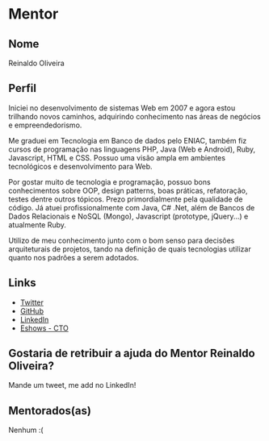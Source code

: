 # Mentor

## Nome

Reinaldo Oliveira

## Perfil

Iniciei no desenvolvimento de sistemas Web em 2007 e agora estou trilhando novos
caminhos, adquirindo conhecimento nas áreas de negócios e empreendedorismo.

Me graduei em Tecnologia em Banco de dados pelo ENIAC, também fiz cursos de
programação nas linguagens PHP, Java (Web e Android), Ruby, Javascript, HTML e CSS.
Possuo uma visão ampla em ambientes tecnológicos e desenvolvimento para Web.

Por gostar muito de tecnologia e programação, possuo bons conhecimentos sobre
OOP, design patterns, boas práticas, refatoração, testes dentre outros tópicos.
Prezo primordialmente pela qualidade de código. Já atuei profissionalmente com
Java, C# .Net, além de Bancos de Dados Relacionais e NoSQL (Mongo), Javascript
(prototype, jQuery...) e atualmente Ruby.

Utilizo de meu conhecimento junto com o bom senso para decisões arquiteturais de
projetos, tando na definição de quais tecnologias utilizar quanto nos padrões a
serem adotados.

## Links

* [Twitter](https://twitter.com/reinaldooli)
* [GitHub](https://github.com/reinaldooli)
* [LinkedIn](https://br.linkedin.com/in/reinaldooli)
* [Eshows - CTO](https://eshows.com.br/)

## Gostaria de retribuir a ajuda do Mentor Reinaldo Oliveira?

Mande um tweet, me add no LinkedIn!

## Mentorados(as)

Nenhum :(

